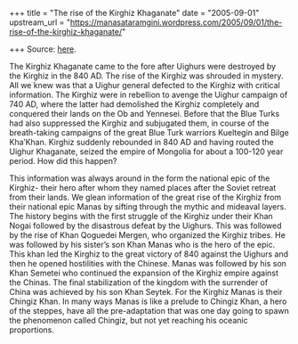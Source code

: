 +++
title = "The rise of the Kirghiz Khaganate"
date = "2005-09-01"
upstream_url = "https://manasataramgini.wordpress.com/2005/09/01/the-rise-of-the-kirghiz-khaganate/"

+++
Source: [here](https://manasataramgini.wordpress.com/2005/09/01/the-rise-of-the-kirghiz-khaganate/).

The Kirghiz Khaganate came to the fore after Uighurs were destroyed by the Kirghiz in the 840 AD. The rise of the Kirghiz was shrouded in mystery. All we knew was that a Uighur general defected to the Kirghiz with critical information. The Kirghiz were in rebellion to avenge the Uighur campaign of 740 AD, where the latter had demolished the Kirghiz completely and conquered their lands on the Ob and Yennesei. Before that the Blue Turks had also suppressed the Kirghiz and subjugated them, in course of the breath-taking campaigns of the great Blue Turk warriors Kueltegin and Bilge Kha’Khan. Kirghiz suddenly rebounded in 840 AD and having routed the Uighur Khaganate, seized the empire of Mongolia for about a 100-120 year period. How did this happen?

This information was always around in the form the national epic of the Kirghiz- their hero after whom they named places after the Soviet retreat from their lands. We glean information of the great rise of the Kirghiz from their national epic Manas by sifting through the mythic and mideaval layers. The history begins with the first struggle of the Kirghiz under their Khan Nogai followed by the disastrous defeat by the Uighurs. This was followed by the rise of Khan Qoguedei Mergen, who organized the Kirghiz tribes. He was followed by his sister’s son Khan Manas who is the hero of the epic. This khan led the Kirghiz to the great victory of 840 against the Uighurs and then he opened hostilities with the Chinese. Manas was followed by his son Khan Semetei who continued the expansion of the Kirghiz empire against the Chinas. The final stabilization of the kingdom with the surrender of China was achieved by his son Khan Seytek. For the Kirghiz Manas is their Chingiz Khan. In many ways Manas is like a prelude to Chingiz Khan, a hero of the steppes, have all the pre-adaptation that was one day going to spawn the phenomenon called Chingiz, but not yet reaching his oceanic proportions.


